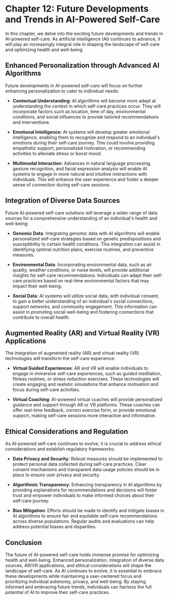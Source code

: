 Chapter 12: Future Developments and Trends in AI-Powered Self-Care
==================================================================

In this chapter, we delve into the exciting future developments and trends in AI-powered self-care. As artificial intelligence (AI) continues to advance, it will play an increasingly integral role in shaping the landscape of self-care and optimizing health and well-being.

Enhanced Personalization through Advanced AI Algorithms
-------------------------------------------------------

Future developments in AI-powered self-care will focus on further enhancing personalization to cater to individual needs:

* **Contextual Understanding**: AI algorithms will become more adept at understanding the context in which self-care practices occur. They will incorporate factors such as location, time of day, environmental conditions, and social influences to provide tailored recommendations and interventions.

* **Emotional Intelligence**: AI systems will develop greater emotional intelligence, enabling them to recognize and respond to an individual's emotions during their self-care journey. This could involve providing empathetic support, personalized motivation, or recommending activities to alleviate stress or boost mood.

* **Multimodal Interaction**: Advances in natural language processing, gesture recognition, and facial expression analysis will enable AI systems to engage in more natural and intuitive interactions with individuals. This will enhance the user experience and foster a deeper sense of connection during self-care sessions.

Integration of Diverse Data Sources
-----------------------------------

Future AI-powered self-care solutions will leverage a wider range of data sources for a comprehensive understanding of an individual's health and well-being:

* **Genomic Data**: Integrating genomic data with AI algorithms will enable personalized self-care strategies based on genetic predispositions and susceptibility to certain health conditions. This integration can assist in identifying optimal nutrition plans, exercise routines, and preventive measures.

* **Environmental Data**: Incorporating environmental data, such as air quality, weather conditions, or noise levels, will provide additional insights for self-care recommendations. Individuals can adapt their self-care practices based on real-time environmental factors that may impact their well-being.

* **Social Data**: AI systems will utilize social data, with individual consent, to gain a better understanding of an individual's social connections, support networks, and community engagement. This information can assist in promoting social well-being and fostering connections that contribute to overall health.

Augmented Reality (AR) and Virtual Reality (VR) Applications
------------------------------------------------------------

The integration of augmented reality (AR) and virtual reality (VR) technologies will transform the self-care experience:

* **Virtual Guided Experiences**: AR and VR will enable individuals to engage in immersive self-care experiences, such as guided meditation, fitness routines, or stress reduction exercises. These technologies will create engaging and realistic simulations that enhance motivation and focus during self-care activities.

* **Virtual Coaching**: AI-powered virtual coaches will provide personalized guidance and support through AR or VR platforms. These coaches can offer real-time feedback, correct exercise form, or provide emotional support, making self-care sessions more interactive and informative.

Ethical Considerations and Regulation
-------------------------------------

As AI-powered self-care continues to evolve, it is crucial to address ethical considerations and establish regulatory frameworks:

* **Data Privacy and Security**: Robust measures should be implemented to protect personal data collected during self-care practices. Clear consent mechanisms and transparent data usage policies should be in place to ensure user privacy and security.

* **Algorithmic Transparency**: Enhancing transparency in AI algorithms by providing explanations for recommendations and decisions will foster trust and empower individuals to make informed choices about their self-care journey.

* **Bias Mitigation**: Efforts should be made to identify and mitigate biases in AI algorithms to ensure fair and equitable self-care recommendations across diverse populations. Regular audits and evaluations can help address potential biases and disparities.

Conclusion
----------

The future of AI-powered self-care holds immense promise for optimizing health and well-being. Enhanced personalization, integration of diverse data sources, AR/VR applications, and ethical considerations will shape the landscape of self-care. As AI continues to evolve, it is essential to embrace these developments while maintaining a user-centered focus and prioritizing individual autonomy, privacy, and well-being. By staying informed and embracing future trends, individuals can harness the full potential of AI to improve their self-care practices.
